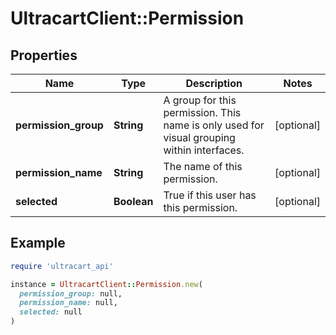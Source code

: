 # UltracartClient::Permission

## Properties

| Name | Type | Description | Notes |
| ---- | ---- | ----------- | ----- |
| **permission_group** | **String** | A group for this permission.  This name is only used for visual grouping within interfaces. | [optional] |
| **permission_name** | **String** | The name of this permission. | [optional] |
| **selected** | **Boolean** | True if this user has this permission. | [optional] |

## Example

```ruby
require 'ultracart_api'

instance = UltracartClient::Permission.new(
  permission_group: null,
  permission_name: null,
  selected: null
)
```

